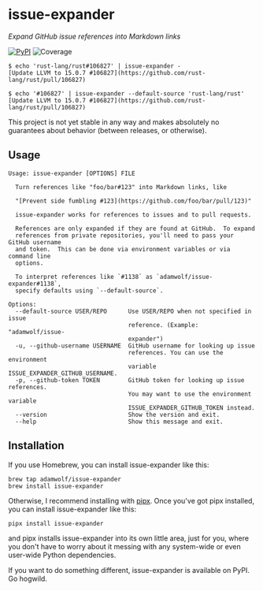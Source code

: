 # issue-expander

*Expand GitHub issue references into Markdown links*

[![PyPI](https://img.shields.io/pypi/v/issue-expander?color=green&logo=python&logoColor=white)](https://pypi.org/project/issue-expander/)
![Coverage](https://img.shields.io/endpoint?url=https://gist.githubusercontent.com/adamwolf/4537e853375d0289662b6c7741571cb0/raw/covbadge.json)

```
$ echo 'rust-lang/rust#106827' | issue-expander -
[Update LLVM to 15.0.7 #106827](https://github.com/rust-lang/rust/pull/106827)

$ echo '#106827' | issue-expander --default-source 'rust-lang/rust'
[Update LLVM to 15.0.7 #106827](https://github.com/rust-lang/rust/pull/106827)
```

This project is not yet stable in any way and makes absolutely no guarantees about behavior
(between releases, or otherwise).

## Usage

<!-- [[[cog
import cog
from issue_expander import issue_expander
from click.testing import CliRunner
runner = CliRunner()
result = runner.invoke(issue_expander.cli, ["--help"])
help = result.output.replace("Usage: cli", "Usage: issue-expander")
cog.out(
    "```\n{}\n```".format(help)
)
]]] -->
```
Usage: issue-expander [OPTIONS] FILE

  Turn references like "foo/bar#123" into Markdown links, like

  "[Prevent side fumbling #123](https://github.com/foo/bar/pull/123)"

  issue-expander works for references to issues and to pull requests.

  References are only expanded if they are found at GitHub.  To expand
  references from private repositories, you'll need to pass your GitHub username
  and token.  This can be done via environment variables or via command line
  options.

  To interpret references like `#1138` as `adamwolf/issue-expander#1138`,
  specify defaults using `--default-source`.

Options:
  --default-source USER/REPO      Use USER/REPO when not specified in issue
                                  reference. (Example: "adamwolf/issue-
                                  expander")
  -u, --github-username USERNAME  GitHub username for looking up issue
                                  references. You can use the environment
                                  variable ISSUE_EXPANDER_GITHUB_USERNAME.
  -p, --github-token TOKEN        GitHub token for looking up issue references.
                                  You may want to use the environment variable
                                  ISSUE_EXPANDER_GITHUB_TOKEN instead.
  --version                       Show the version and exit.
  --help                          Show this message and exit.

```
<!-- [[[end]]] -->

## Installation

If you use Homebrew, you can install issue-expander like this:

```
brew tap adamwolf/issue-expander
brew install issue-expander
```

Otherwise, I recommend installing with [pipx](https://pypa.github.io/pipx/). Once you've got pipx installed, you can install issue-expander like this:

```
pipx install issue-expander
```

and pipx installs issue-expander into its own little area, just for you, where you don't have to worry about it messing with any system-wide or even user-wide Python dependencies.

If you want to do something different, issue-expander is available on PyPI. Go hogwild.
